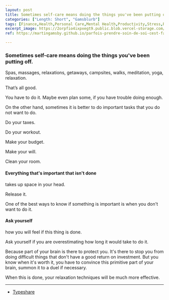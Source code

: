 ```yaml
---
layout: post
title: Sometimes self-care means doing the things you've been putting off.
categories: ["Length: Short", "Gamsblurb"]
tags: [Finance,Health,Personal Care,Mental Health,Productivity,Stress,Relaxation,Gamsblurb]
excerpt_image: https://2orpfio4ixpxegt9.public.blob.vercel-storage.com/blogPost/cm0pysw6n0213kz0cru8vdzfd/preview-image-YQ1xYBhkLp7wjEXXgpllN6ATULINRT.jfif
ref: https://martingamsby.github.io/parfois-prendre-soin-de-soi-cest-faire-ce-que-vous-remettez-a-plus-tard

---
```


### **Sometimes self-care means doing the things you've been putting off.**



Spas, massages, relaxations, getaways, campsites, walks, meditation, yoga, relaxation.

That’s all good.

You have to do it. Maybe even plan some, if you have trouble doing enough.

On the other hand, sometimes it is better to do important tasks that you do not want to do.

Do your taxes.

Do your workout.

Make your budget.

Make your will.

Clean your room.

#### Everything that's important that isn't done 
takes up space in your head.

Release it.

One of the best ways to know if something is important is when you don't want to do it.

#### Ask yourself 
how you will feel if this thing is done.

Ask yourself if you are overestimating how long it would take to do it.

Because part of your brain is there to protect you. It's there to stop you from doing difficult things that don't have a good return on investment. But you know when it's worth it, you have to convince this primitive part of your brain, summon it to a duel if necessary.

When this is done, your relaxation techniques will be much more effective.

---

- [Typeshare](https://typeshare.co/martingamsby/posts/sometimes-self-care-means-doing-the-things-youve-been-putting-off)

